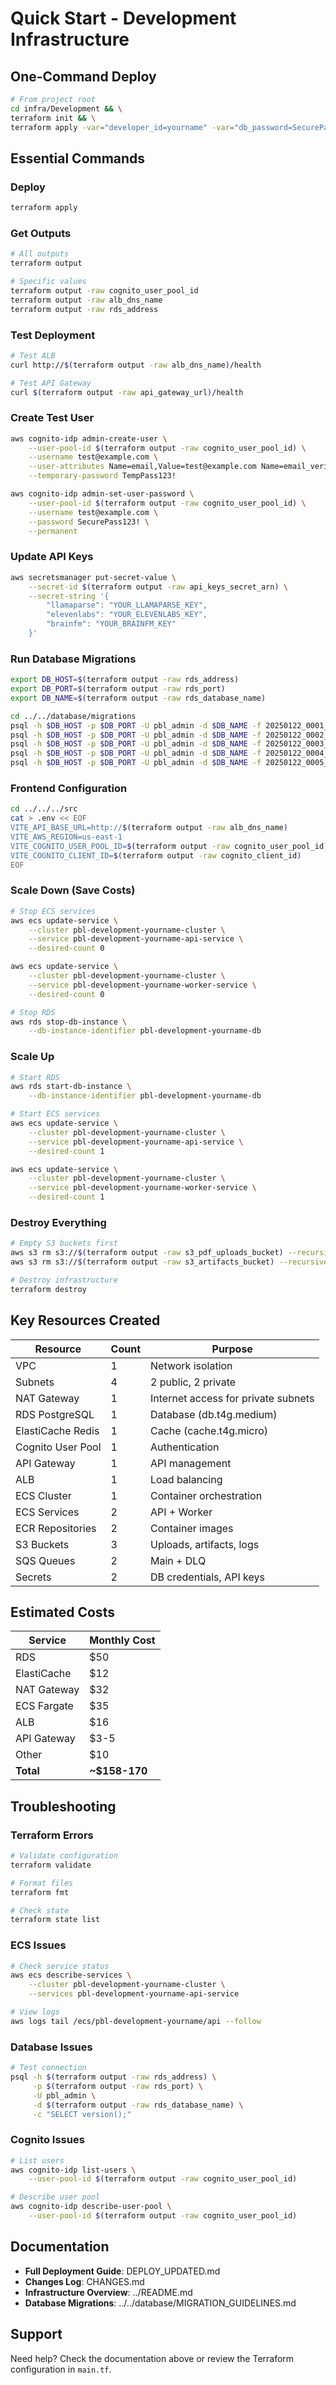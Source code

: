 # Quick Start - Development Infrastructure

## One-Command Deploy

```bash
# From project root
cd infra/Development && \
terraform init && \
terraform apply -var="developer_id=yourname" -var="db_password=SecurePass123!" -auto-approve
```

## Essential Commands

### Deploy
```bash
terraform apply
```

### Get Outputs
```bash
# All outputs
terraform output

# Specific values
terraform output -raw cognito_user_pool_id
terraform output -raw alb_dns_name
terraform output -raw rds_address
```

### Test Deployment
```bash
# Test ALB
curl http://$(terraform output -raw alb_dns_name)/health

# Test API Gateway
curl $(terraform output -raw api_gateway_url)/health
```

### Create Test User
```bash
aws cognito-idp admin-create-user \
    --user-pool-id $(terraform output -raw cognito_user_pool_id) \
    --username test@example.com \
    --user-attributes Name=email,Value=test@example.com Name=email_verified,Value=true \
    --temporary-password TempPass123!

aws cognito-idp admin-set-user-password \
    --user-pool-id $(terraform output -raw cognito_user_pool_id) \
    --username test@example.com \
    --password SecurePass123! \
    --permanent
```

### Update API Keys
```bash
aws secretsmanager put-secret-value \
    --secret-id $(terraform output -raw api_keys_secret_arn) \
    --secret-string '{
        "llamaparse": "YOUR_LLAMAPARSE_KEY",
        "elevenlabs": "YOUR_ELEVENLABS_KEY",
        "brainfm": "YOUR_BRAINFM_KEY"
    }'
```

### Run Database Migrations
```bash
export DB_HOST=$(terraform output -raw rds_address)
export DB_PORT=$(terraform output -raw rds_port)
export DB_NAME=$(terraform output -raw rds_database_name)

cd ../../database/migrations
psql -h $DB_HOST -p $DB_PORT -U pbl_admin -d $DB_NAME -f 20250122_0001_initial_schema.sql
psql -h $DB_HOST -p $DB_PORT -U pbl_admin -d $DB_NAME -f 20250122_0002_add_indexes.sql
psql -h $DB_HOST -p $DB_PORT -U pbl_admin -d $DB_NAME -f 20250122_0003_add_triggers.sql
psql -h $DB_HOST -p $DB_PORT -U pbl_admin -d $DB_NAME -f 20250122_0004_add_rls_policies.sql
psql -h $DB_HOST -p $DB_PORT -U pbl_admin -d $DB_NAME -f 20250122_0005_fix_critical_issues.sql
```

### Frontend Configuration
```bash
cd ../../../src
cat > .env << EOF
VITE_API_BASE_URL=http://$(terraform output -raw alb_dns_name)
VITE_AWS_REGION=us-east-1
VITE_COGNITO_USER_POOL_ID=$(terraform output -raw cognito_user_pool_id)
VITE_COGNITO_CLIENT_ID=$(terraform output -raw cognito_client_id)
EOF
```

### Scale Down (Save Costs)
```bash
# Stop ECS services
aws ecs update-service \
    --cluster pbl-development-yourname-cluster \
    --service pbl-development-yourname-api-service \
    --desired-count 0

aws ecs update-service \
    --cluster pbl-development-yourname-cluster \
    --service pbl-development-yourname-worker-service \
    --desired-count 0

# Stop RDS
aws rds stop-db-instance \
    --db-instance-identifier pbl-development-yourname-db
```

### Scale Up
```bash
# Start RDS
aws rds start-db-instance \
    --db-instance-identifier pbl-development-yourname-db

# Start ECS services
aws ecs update-service \
    --cluster pbl-development-yourname-cluster \
    --service pbl-development-yourname-api-service \
    --desired-count 1

aws ecs update-service \
    --cluster pbl-development-yourname-cluster \
    --service pbl-development-yourname-worker-service \
    --desired-count 1
```

### Destroy Everything
```bash
# Empty S3 buckets first
aws s3 rm s3://$(terraform output -raw s3_pdf_uploads_bucket) --recursive
aws s3 rm s3://$(terraform output -raw s3_artifacts_bucket) --recursive

# Destroy infrastructure
terraform destroy
```

## Key Resources Created

| Resource | Count | Purpose |
|----------|-------|---------|
| VPC | 1 | Network isolation |
| Subnets | 4 | 2 public, 2 private |
| NAT Gateway | 1 | Internet access for private subnets |
| RDS PostgreSQL | 1 | Database (db.t4g.medium) |
| ElastiCache Redis | 1 | Cache (cache.t4g.micro) |
| Cognito User Pool | 1 | Authentication |
| API Gateway | 1 | API management |
| ALB | 1 | Load balancing |
| ECS Cluster | 1 | Container orchestration |
| ECS Services | 2 | API + Worker |
| ECR Repositories | 2 | Container images |
| S3 Buckets | 3 | Uploads, artifacts, logs |
| SQS Queues | 2 | Main + DLQ |
| Secrets | 2 | DB credentials, API keys |

## Estimated Costs

| Service | Monthly Cost |
|---------|--------------|
| RDS | $50 |
| ElastiCache | $12 |
| NAT Gateway | $32 |
| ECS Fargate | $35 |
| ALB | $16 |
| API Gateway | $3-5 |
| Other | $10 |
| **Total** | **~$158-170** |

## Troubleshooting

### Terraform Errors
```bash
# Validate configuration
terraform validate

# Format files
terraform fmt

# Check state
terraform state list
```

### ECS Issues
```bash
# Check service status
aws ecs describe-services \
    --cluster pbl-development-yourname-cluster \
    --services pbl-development-yourname-api-service

# View logs
aws logs tail /ecs/pbl-development-yourname/api --follow
```

### Database Issues
```bash
# Test connection
psql -h $(terraform output -raw rds_address) \
     -p $(terraform output -raw rds_port) \
     -U pbl_admin \
     -d $(terraform output -raw rds_database_name) \
     -c "SELECT version();"
```

### Cognito Issues
```bash
# List users
aws cognito-idp list-users \
    --user-pool-id $(terraform output -raw cognito_user_pool_id)

# Describe user pool
aws cognito-idp describe-user-pool \
    --user-pool-id $(terraform output -raw cognito_user_pool_id)
```

## Documentation

- **Full Deployment Guide**: DEPLOY_UPDATED.md
- **Changes Log**: CHANGES.md
- **Infrastructure Overview**: ../README.md
- **Database Migrations**: ../../database/MIGRATION_GUIDELINES.md

## Support

Need help? Check the documentation above or review the Terraform configuration in `main.tf`.

